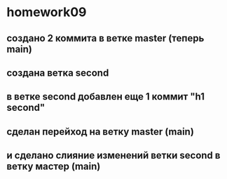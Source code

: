 ﻿# homework09
## создано 2 коммита в ветке master (теперь main)
## создана ветка second
## в ветке second добавлен еще 1 коммит "h1 second"
## сделан перейход на ветку master (main)
## и сделано слияние изменений ветки second в ветку мастер (main)
